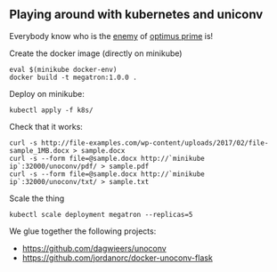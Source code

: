 ## Playing around with kubernetes and uniconv

Everybody know who is the [enemy](https://en.wikipedia.org/wiki/Megatron) of [optimus prime](https://en.wikipedia.org/wiki/Optimus_Prime) is! 

Create the docker image (directly on minikube)
```
eval $(minikube docker-env)
docker build -t megatron:1.0.0 .
```

Deploy on minikube:
```
kubectl apply -f k8s/
```

Check that it works:
```
curl -s http://file-examples.com/wp-content/uploads/2017/02/file-sample_1MB.docx > sample.docx
curl -s --form file=@sample.docx http://`minikube ip`:32000/unoconv/pdf/ > sample.pdf
curl -s --form file=@sample.docx http://`minikube ip`:32000/unoconv/txt/ > sample.txt
```

Scale the thing
```
kubectl scale deployment megatron --replicas=5
```

We glue together the following projects:

* https://github.com/dagwieers/unoconv
* https://github.com/jordanorc/docker-unoconv-flask
